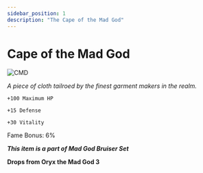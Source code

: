 ```yaml
---
sidebar_position: 1
description: "The Cape of the Mad God"
---
```


# Cape of the Mad God

![CMD](https://cdn.discordapp.com/attachments/1188575351639654461/1193153695521710140/Cape_of_the_Mad_God.png?ex=65abadf8&is=659938f8&hm=46511180deba6c4be217a9773a74452200ee17c7be07bdf972746d9f20d3887a&)

<i>A piece of cloth tailroed by the finest garment makers in the realm.</i>

    +100 Maximum HP
    
    +15 Defense
    
    +30 Vitality
    
Fame Bonus: 6%

***This item is a part of Mad God Bruiser Set***

**Drops from Oryx the Mad God 3**
